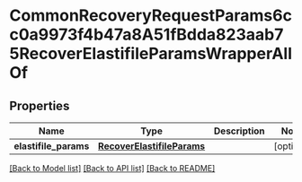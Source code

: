 # CommonRecoveryRequestParams6cc0a9973f4b47a8A51fBdda823aab75RecoverElastifileParamsWrapperAllOf


## Properties
Name | Type | Description | Notes
------------ | ------------- | ------------- | -------------
**elastifile_params** | [**RecoverElastifileParams**](RecoverElastifileParams.md) |  | [optional] 

[[Back to Model list]](../README.md#documentation-for-models) [[Back to API list]](../README.md#documentation-for-api-endpoints) [[Back to README]](../README.md)


